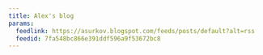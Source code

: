 ```yaml
---
title: Alex's blog
params:
  feedlink: https://asurkov.blogspot.com/feeds/posts/default?alt=rss
  feedid: 7fa548bc866e391ddf596a9f53672bc8
---
```

